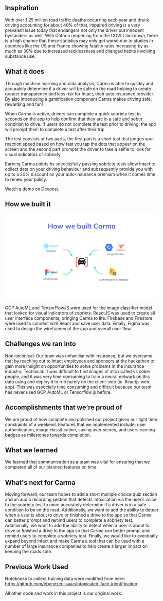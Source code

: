 ## Inspiration
With over 1.25 million road traffic deaths occurring each year and drunk driving accounting for about 40% of that, impaired driving is a very prevalent issue today that endangers not only the driver but innocent bystanders as well. With Ontario reopening from the COVID lockdown, there is a high chance that these statistics may only get worse due to studies in countries like the US and France showing fatality rates increasing by as much as 30% due to increased recklessness and changed habits involving substance use.

## What it does
Through machine learning and data analysis, Carma is able to quickly and accurately determine if a driver will be safe on the road helping to create greater transparency and less risk for Intact, their auto insurance provider. By also introducing a gamification component Carma makes driving safe, rewarding and fun!

When Carma is active, drivers can complete a quick sobriety test in seconds on the app to help confirm that they are in a safe and sober condition to drive. If users do not complete the test prior to driving, the app will prompt them to complete a test after their trip

The test consists of two parts, the first part is a short test that judges your reaction speed based on how fast you tap the dots that appear on the screen and the second part prompts the driver to take a selfie to look for visual indicators of sobriety

Earning Carma points by successfully passing sobriety tests allow Intact to collect data on your driving behaviour and subsequently provide you with up to a 20% discount on your auto-insurance premium when it comes time to renew your policy.

Watch a demo on [Devpost](https://devpost.com/software/carma-lown32).

## How we built it

![Diagram of Carma tech stack](./static/Carma_Pitch.png)

GCP AutoML and TensorFlowJS were used for the image classifier model that looked for visual indicators of sobriety. ReactJS was used to create all user interface components, bringing Carma to life. Firebase and Firestore were used to connect with React and save user data. Finally, Figma was used to design the wireframes of the app and overall user flow

## Challenges we ran into
Non-technical: Our team was unfamiliar with insurance, but we overcame that by reaching out to Intact employees and sponsors at the hackathon to gain more insight on opportunities to solve problems in the insurance industry.
Technical: It was difficult to find images of intoxicated vs sober people, and it was very time consuming to train a neural network on this data using and deploy it to run purely on the client-side (ie. Reactjs web app). This was especially time consuming and difficult because our team has never used GCP AutoML or Tensorflow.js before.

## Accomplishments that we're proud of
We are proud of how complete and polished our project given our tight time constraints of a weekend. Features that we implemented include: user authentication, image classification, saving user scores, and users earning badges as milestones towards completion.

## What we learned
We learned that communication as a team was vital for ensuring that we completed all of our planned features on time.

## What's next for Carma
Moving forward, our team hopes to add a short multiple choice quiz section and an audio recording section that detects intoxication via the user’s voice to the sobriety test to more accurately determine if a driver is in a safe condition to be on the road. Additionally, we want to add the ability to detect when a user is about to drive or finished a drive to the app so that Carma can better prompt and remind users to complete a sobriety test. Additionally, we want to add the ability to detect when a user is about to drive or finished a drive to the app so that Carma can better prompt and remind users to complete a sobriety test. Finally, we would like to eventually expand beyond Intact and make Carma a tool that can be used with a number of large insurance companies to help create a larger impact on keeping the roads safe.

## Previous Work Used
Notebooks to collect training data were modified from here: https://github.com/ebenezer-isaac/intoxicated-face-identification

All other code and work in this project is our original work.
